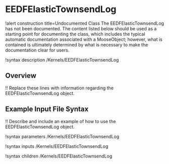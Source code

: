 # EEDFElasticTownsendLog

!alert construction title=Undocumented Class
The EEDFElasticTownsendLog has not been documented. The content listed below should be used as a starting point for
documenting the class, which includes the typical automatic documentation associated with a
MooseObject; however, what is contained is ultimately determined by what is necessary to make the
documentation clear for users.

!syntax description /Kernels/EEDFElasticTownsendLog

## Overview

!! Replace these lines with information regarding the EEDFElasticTownsendLog object.

## Example Input File Syntax

!! Describe and include an example of how to use the EEDFElasticTownsendLog object.

!syntax parameters /Kernels/EEDFElasticTownsendLog

!syntax inputs /Kernels/EEDFElasticTownsendLog

!syntax children /Kernels/EEDFElasticTownsendLog
